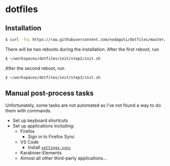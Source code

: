 # dotfiles

## Installation

```sh
$ curl -fsL https://raw.githubusercontent.com/nodaguti/dotfiles/master/bootstrap.sh | sh
```

There will be two reboots during the installation. After the first reboot, run

```sh
$ ~/workspaces/dotfiles/init/step2/init.sh
```

After the second reboot, run

```sh
$ ~/workspaces/dotfiles/init/step3/init.sh
```

## Manual post-process tasks

Unfortunately, some tasks are not automated as I've not found a way to do them with commands.

* Set up keyboard shortcuts
* Set up applications including:
  * Firefox
    * Sign in to Firefox Sync
  * VS Code
    * Install [`settings-sync`](https://marketplace.visualstudio.com/items?itemName=Shan.code-settings-sync)
  * Karabiner-Elements
  * Almost all other third-party applications...
